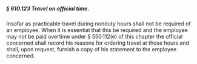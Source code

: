 ##### § 610.123 Travel on official time. #####

Insofar as practicable travel during nonduty hours shall not be required of an employee. When it is essential that this be required and the employee may not be paid overtime under § 550.112(e) of this chapter the official concerned shall record his reasons for ordering travel at those hours and shall, upon request, furnish a copy of his statement to the employee concerned.
